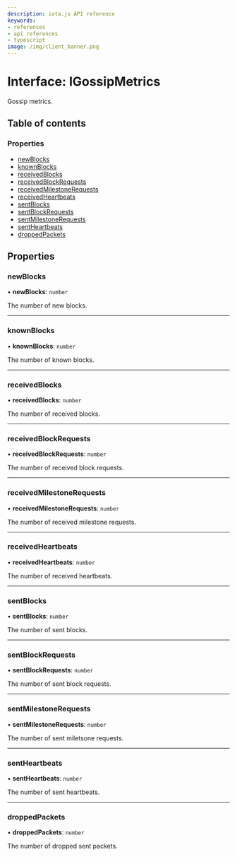 ```yaml
---
description: iota.js API reference
keywords:
- references
- api references
- typescript
image: /img/client_banner.png
---
```

# Interface: IGossipMetrics

Gossip metrics.

## Table of contents

### Properties

- [newBlocks](IGossipMetrics.md#newblocks)
- [knownBlocks](IGossipMetrics.md#knownblocks)
- [receivedBlocks](IGossipMetrics.md#receivedblocks)
- [receivedBlockRequests](IGossipMetrics.md#receivedblockrequests)
- [receivedMilestoneRequests](IGossipMetrics.md#receivedmilestonerequests)
- [receivedHeartbeats](IGossipMetrics.md#receivedheartbeats)
- [sentBlocks](IGossipMetrics.md#sentblocks)
- [sentBlockRequests](IGossipMetrics.md#sentblockrequests)
- [sentMilestoneRequests](IGossipMetrics.md#sentmilestonerequests)
- [sentHeartbeats](IGossipMetrics.md#sentheartbeats)
- [droppedPackets](IGossipMetrics.md#droppedpackets)

## Properties

### newBlocks

• **newBlocks**: `number`

The number of new blocks.

___

### knownBlocks

• **knownBlocks**: `number`

The number of known blocks.

___

### receivedBlocks

• **receivedBlocks**: `number`

The number of received blocks.

___

### receivedBlockRequests

• **receivedBlockRequests**: `number`

The number of received block requests.

___

### receivedMilestoneRequests

• **receivedMilestoneRequests**: `number`

The number of received milestone requests.

___

### receivedHeartbeats

• **receivedHeartbeats**: `number`

The number of received heartbeats.

___

### sentBlocks

• **sentBlocks**: `number`

The number of sent blocks.

___

### sentBlockRequests

• **sentBlockRequests**: `number`

The number of sent block requests.

___

### sentMilestoneRequests

• **sentMilestoneRequests**: `number`

The number of sent miletsone requests.

___

### sentHeartbeats

• **sentHeartbeats**: `number`

The number of sent heartbeats.

___

### droppedPackets

• **droppedPackets**: `number`

The number of dropped sent packets.
